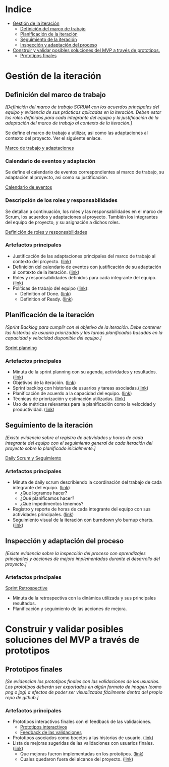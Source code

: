 # Indice

- [Gestión de la iteración](#gestión-de-la-iteración)
  - [Definición del marco de trabajo](#definición-del-marco-de-trabajo)
  - [Planificación de la iteración](#planificación-de-la-iteración)
  - [Seguimiento de la iteración](#seguimiento-de-la-iteración)
  - [Inspección y adaptación del proceso](#inspección-y-adaptación-del-proceso)
- [Construir y validar posibles soluciones del MVP a través de prototipos.](#construir-y-validar-posibles-soluciones-del-mvp-a-través-de-prototipos)
  - [Prototipos finales](#prototipos-finales)

# Gestión de la iteración

## Definición del marco de trabajo

_[Definición del marco de trabajo SCRUM con los acuerdos principales del equipo y evidencia de sus prácticas aplicadas en la iteración. Deben estar los roles definidos para cada integrante del equipo y la justificación de la adaptación del marco de trabajo al contexto de la iteración.]_

Se define el marco de trabajo a utilizar, asi como las adaptaciones al contexto del proyecto. Ver el siguiente enlace.

[Marco de trabajo y adaptaciones](MarcoDeTrabajoYAdaptaciones.md)

### Calendario de eventos y adaptación

Se define el calendario de eventos correspondientes al marco de trabajo, su adaptación al proyecto, asi como su justificación.

[Calendario de eventos](CalendarioDeEventos.md)

### Descripción de los roles y responsabilidades

Se detallan a continuación, los roles y las responsabilidades en el marco de Scrum, los acuerdos y adaptaciones al proyecto. También los integrantes del equipo de proyecto, y su asignación a dichos roles.

[Definición de roles y responsabilidades](RolesYResponsabilidades.md)

### Artefactos principales

- Justificación de las adaptaciones principales del marco de trabajo al contexto del proyecto. ([link](MarcoDeTrabajoYAdaptaciones.md))
- Definición del calendario de eventos con justificación de su adaptación al contexto de la iteración. ([link](CalendarioDeEventos.md))
- Roles y responsabilidades definidos para cada integrante del equipo. ([link](RolesYResponsabilidades.md))
- Políticas de trabajo del equipo ([link](MarcoDeTrabajoYAdaptaciones.md)):
  - Definition of Done. ([link](MarcoDeTrabajoYAdaptaciones.md#Definition-of-Done))
  - Definition of Ready. ([link](MarcoDeTrabajoYAdaptaciones.md#Definition-of-Ready))

## Planificación de la iteración

_[Sprint Backlog para cumplir con el objetivo de la iteración. Debe contener las historias de usuario priorizadas y las tareas planificadas basadas en la capacidad y velocidad disponible del equipo.]_

[Sprint planning](Iteracion4-Sprint-Planning.md#Agenda)

### Artefactos principales

- Minuta de la sprint planning con su agenda, actividades y resultados. ([link](Iteracion4-Sprint-Planning.md#Agenda))
- Objetivos de la iteración. ([link](Iteracion4-Sprint-Planning.md#Objetivos-de-la-iteración))
- Sprint backlog con historias de usuarios y tareas asociadas.([link](Iteracion4-Sprint-Planning.md#Sprint-backlog-final))
- Planificación de acuerdo a la capacidad del equipo. ([link](Iteracion4-Sprint-Planning.md#Capacidad-del-equipo))
- Técnicas de priorización y estimación utilizadas. ([link](Iteracion4-Sprint-Planning.md#User-Stories-seleccionadas-para-incluir-en-el-Sprint))
- Uso de métricas relevantes para la planificación como la velocidad y productividad. ([link](Iteracion4-Sprint-Planning.md#Velocity-de-sprints-anteriores))

## Seguimiento de la iteración

_[Existe evidencia sobre el registro de actividades y horas de cada integrante del equipo con el seguimiento general de cada iteración del proyecto sobre lo planificado inicialmente.]_

[Daily Scrum y Seguimiento](Iteracion4-Daily-Scrum.md)

### Artefactos principales

- Minuta de daily scrum describiendo la coordinación del trabajo de cada integrante del equipo. ([link](Iteracion4-Daily-Scrum.md#minuta-de-cada-daily-scrum))
  - ¿Que logramos hacer?
  - ¿Qué planificamos hacer?
  - ¿Qué impedimentos tenemos?
- Registro y reporte de horas de cada integrante del equipo con sus actividades principales. ([link](Iteracion4-Daily-Scrum.md#dedicacion-horaria))
- Seguimiento visual de la iteración con burndown y/o burnup charts. ([link](Iteracion4-Daily-Scrum.md#burndown-chart))

## Inspección y adaptación del proceso

_[Existe evidencia sobre la inspección del proceso con aprendizajes principales y acciones de mejora implementadas durante el desarrollo del proyecto.]_

### Artefactos principales

[Sprint Retrospective](Iteracion4-Sprint-Retrospective.md)

- Minuta de la retrospectiva con la dinámica utilizada y sus principales resultados.
- Planificación y seguimiento de las acciones de mejora.

# Construir y validar posibles soluciones del MVP a través de prototipos

## Prototipos finales

_[Se evidencian los prototipos finales con las validaciones de los usuarios. Los prototipos deberán ser exportados en algún formato de imagen (como png o jpg) a efectos de poder ser visualizados fácilmente dentro del propio repo de github.]_

### Artefactos principales

- Prototipos interactivos finales con el feedback de las validaciones. 
  - [Prototipos interactivos](Iteracion4-MVPconPrototipos.md#Prototipo-navegable)
  - [Feedback de las validaciones](./Iteracion4/Iteracion4-Sprint-Review.md#pruebas-con-usuarios-finales) 
- Prototipos asociados como bocetos a las historias de usuario. ([link](Iteracion4-MVPconPrototipos.md#User-stories-incluidas-en-el-Sprint))
- Lista de mejoras sugeridas de las validaciones con usuarios finales. ([link](MejorasSugeridasPorUsuarios.md))
  - Que mejoras fueron implementadas en los prototipos. ([link](MejorasSugeridasPorUsuarios.md#mejoras-si-implementadas))
  - Cuales quedaron fuera del alcance del proyecto. ([link](MejorasSugeridasPorUsuarios.md#mejoras-no-implementadas))
